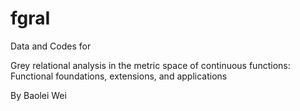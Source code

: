 # fgraI

Data and Codes for 

Grey relational analysis in the metric space of continuous functions: Functional foundations, extensions, and applications

By Baolei Wei
